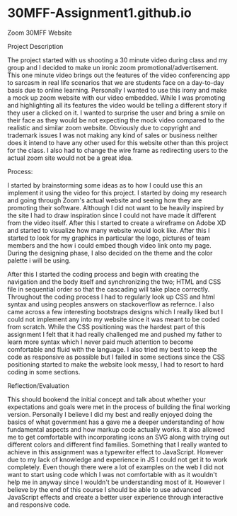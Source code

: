# 30MFF-Assignment1.github.io

Zoom 30MFF Website 

Project Description 

The project started with us shooting a 30 minute video during class and my group and I decided to make un ironic zoom promotional/advertisement. This one minute video brings out the features of the video conferencing app to sarcasm in real life scenarios that we are students face on a day-to-day basis due to online learning. Personally I wanted to use this irony and make a mock up zoom website with our video embedded. While I was promoting and highlighting all its features the video would be telling a different story if they user a clicked on it. I wanted to surprise the user and bring a smile on their face as they would be not expecting the mock video compared to the realistic and similar zoom website. Obviously due to copyright and trademark issues I was not making any kind of sales or business neither does it intend to have any other used for this website other than this project for the class. I also had to change the wire frame as redirecting users to the actual zoom site would not be a great idea.


Process: 

I started by brainstorming some ideas as to how I could use this an implement it using the video for this project. I started by doing my research and going through Zoom's actual website and seeing how they are promoting their software. Although I did not want to be heavily inspired by the site I had to draw inspiration since I could not have made it different from the video itself. After this I started to create a wireframe on Adobe XD and started to visualize how many website would look like. After this I started to look for my graphics in particular the logo, pictures of team members and the how i could embed though video link onto my page.
During the designing phase, I also decided on the theme and the color palette i will be using. 

After this I started the coding process and begin with creating the navigation and the body itself and synchronizing the two; HTML and CSS file in sequential order so that the cascading will take place correctly. 
Throughout the coding process I had to regularly look up CSS and html syntax and using peoples answers on stackoverflow as refernce. I also came across a few interesting bootstraps designs which I really liked but I could not implement any into my website since it was meant to be coded from scratch. While the CSS positioning was the hardest part of this assignment I felt that it had really challenged me and pushed my father to learn more syntax which I never paid much attention to become comfortable and fluid with the language. I also tried my best to keep the code as responsive as possible but I failed in some sections since the CSS positioning started to make the website look messy, I had to resort to hard coding in some sections.

Reflection/Evaluation

This should bookend the initial concept and talk about whether your expectations and goals were met in the process of building the final working version.
Personally I believe I did my best and really enjoyed doing the basics of what government has a gave me a deeper understanding of how fundamental aspects and how markup code actually works. It also allowed me to get comfortable with incorporating icons an SVG along with trying out different colors and different find families.
Something that I really wanted to achieve in this assignment was a typewriter effect to JavaScript. However due to my lack of knowledge and experience in JS I could not get it to work completely. Even though there were a lot of examples on the web I did not want to start using code which I was not comfortable with as it wouldn't help me in anyway since I wouldn't be understanding most of it. However I believe by the end of this course I should be able to use advanced JavaScript effects and create a better user experience through interactive and responsive code. 


